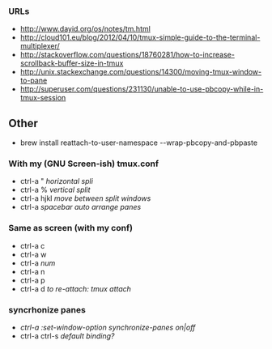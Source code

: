 ### URLs
* http://www.dayid.org/os/notes/tm.html
* http://cloud101.eu/blog/2012/04/10/tmux-simple-guide-to-the-terminal-multiplexer/
* http://stackoverflow.com/questions/18760281/how-to-increase-scrollback-buffer-size-in-tmux
* http://unix.stackexchange.com/questions/14300/moving-tmux-window-to-pane
* http://superuser.com/questions/231130/unable-to-use-pbcopy-while-in-tmux-session

## Other
* brew install reattach-to-user-namespace --wrap-pbcopy-and-pbpaste

### With my (GNU Screen-ish) tmux.conf
* ctrl-a " _horizontal spli_
* ctrl-a % _vertical split_
* ctrl-a hjkl _move between split windows_
* ctrl-a *spacebar* _auto arrange panes_

### Same as screen (with my conf)
* ctrl-a c
* ctrl-a w
* ctrl-a _num_
* ctrl-a n
* ctrl-a p
* ctrl-a d _to re-attach: tmux attach_

### syncrhonize panes
* _ctrl-a :set-window-option synchronize-panes on|off_
* ctrl-a ctrl-s _default binding?_
